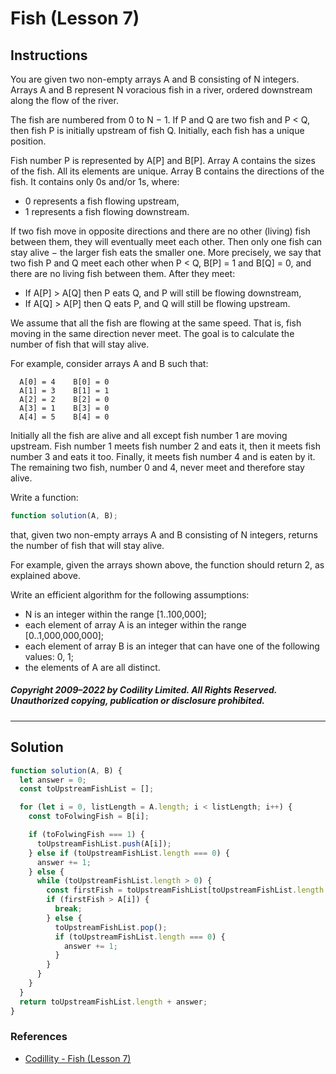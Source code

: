 # Fish (Lesson 7)

## Instructions

You are given two non-empty arrays A and B consisting of N integers. Arrays A and B represent N voracious fish in a river, ordered downstream along the flow of the river.

The fish are numbered from 0 to N − 1. If P and Q are two fish and P < Q, then fish P is initially upstream of fish Q. Initially, each fish has a unique position.

Fish number P is represented by A[P] and B[P]. Array A contains the sizes of the fish. All its elements are unique. Array B contains the directions of the fish. It contains only 0s and/or 1s, where:

- 0 represents a fish flowing upstream,
- 1 represents a fish flowing downstream.

If two fish move in opposite directions and there are no other (living) fish between them, they will eventually meet each other. Then only one fish can stay alive − the larger fish eats the smaller one. More precisely, we say that two fish P and Q meet each other when P < Q, B[P] = 1 and B[Q] = 0, and there are no living fish between them. After they meet:

- If A[P] > A[Q] then P eats Q, and P will still be flowing downstream,
- If A[Q] > A[P] then Q eats P, and Q will still be flowing upstream.

We assume that all the fish are flowing at the same speed. That is, fish moving in the same direction never meet. The goal is to calculate the number of fish that will stay alive.

For example, consider arrays A and B such that:

```
  A[0] = 4    B[0] = 0
  A[1] = 3    B[1] = 1
  A[2] = 2    B[2] = 0
  A[3] = 1    B[3] = 0
  A[4] = 5    B[4] = 0
```

Initially all the fish are alive and all except fish number 1 are moving upstream. Fish number 1 meets fish number 2 and eats it, then it meets fish number 3 and eats it too. Finally, it meets fish number 4 and is eaten by it. The remaining two fish, number 0 and 4, never meet and therefore stay alive.

Write a function:

```js
function solution(A, B);
```

that, given two non-empty arrays A and B consisting of N integers, returns the number of fish that will stay alive.

For example, given the arrays shown above, the function should return 2, as explained above.

Write an efficient algorithm for the following assumptions:

- N is an integer within the range [1..100,000];
- each element of array A is an integer within the range [0..1,000,000,000];
- each element of array B is an integer that can have one of the following values: 0, 1;
- the elements of A are all distinct.

##### Copyright 2009–2022 by Codility Limited. All Rights Reserved. Unauthorized copying, publication or disclosure prohibited.

---

## Solution

```js
function solution(A, B) {
  let answer = 0;
  const toUpstreamFishList = [];

  for (let i = 0, listLength = A.length; i < listLength; i++) {
    const toFolwingFish = B[i];

    if (toFolwingFish === 1) {
      toUpstreamFishList.push(A[i]);
    } else if (toUpstreamFishList.length === 0) {
      answer += 1;
    } else {
      while (toUpstreamFishList.length > 0) {
        const firstFish = toUpstreamFishList[toUpstreamFishList.length - 1];
        if (firstFish > A[i]) {
          break;
        } else {
          toUpstreamFishList.pop();
          if (toUpstreamFishList.length === 0) {
            answer += 1;
          }
        }
      }
    }
  }
  return toUpstreamFishList.length + answer;
}
```

### References

- [Codillity - Fish (Lesson 7)](https://app.codility.com/programmers/lessons/7-stacks_and_queues/fish)
